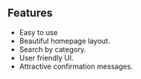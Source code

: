 ## Features

- Easy to use
- Beautiful homepage layout.
- Search by category.
- User friendly UI.
- Attractive confirmation messages.
